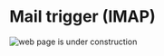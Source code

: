 # Mail trigger (IMAP)

![web page is under construction](https://docimages.blob.core.chinacloudapi.cn/images/commingsoon20210514.jpg)
